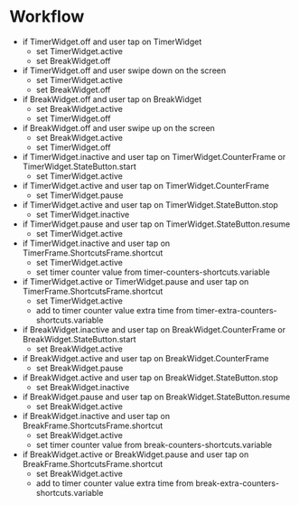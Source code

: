 # Workflow
- if TimerWidget.off and user tap on TimerWidget
    - set TimerWidget.active
    - set BreakWidget.off
- if TimerWidget.off and user swipe down on the screen
    - set TimerWidget.active
    - set BreakWidget.off
- if BreakWidget.off and user tap on BreakWidget
    - set BreakWidget.active
    - set TimerWidget.off
- if BreakWidget.off and user swipe up on the screen
    - set BreakWidget.active
    - set TimerWidget.off
- if TimerWidget.inactive and user tap on TimerWidget.CounterFrame or TimerWidget.StateButton.start
    - set TimerWidget.active
- if TimerWidget.active and user tap on TimerWidget.CounterFrame
    - set TimerWidget.pause
- if TimerWidget.active and user tap on TimerWidget.StateButton.stop
    - set TimerWidget.inactive
- if TimerWidget.pause and user tap on TimerWidget.StateButton.resume
    - set TimerWidget.active
- if TimerWidget.inactive and user tap on TimerFrame.ShortcutsFrame.shortcut
    - set TimerWidget.active
    - set timer counter value from timer-counters-shortcuts.variable
- if TimerWidget.active or TimerWidget.pause and user tap on TimerFrame.ShortcutsFrame.shortcut
    - set TimerWidget.active
    - add to timer counter value extra time from timer-extra-counters-shortcuts.variable
- if BreakWidget.inactive and user tap on BreakWidget.CounterFrame or BreakWidget.StateButton.start
    - set BreakWidget.active
- if BreakWidget.active and user tap on BreakWidget.CounterFrame
    - set BreakWidget.pause
- if BreakWidget.active and user tap on BreakWidget.StateButton.stop
    - set BreakWidget.inactive
- if BreakWidget.pause and user tap on BreakWidget.StateButton.resume
    - set BreakWidget.active
- if BreakWidget.inactive and user tap on BreakFrame.ShortcutsFrame.shortcut
    - set BreakWidget.active
    - set timer counter value from break-counters-shortcuts.variable
- if BreakWidget.active or BreakWidget.pause and user tap on BreakFrame.ShortcutsFrame.shortcut
    - set BreakWidget.active
    - add to timer counter value extra time from break-extra-counters-shortcuts.variable
